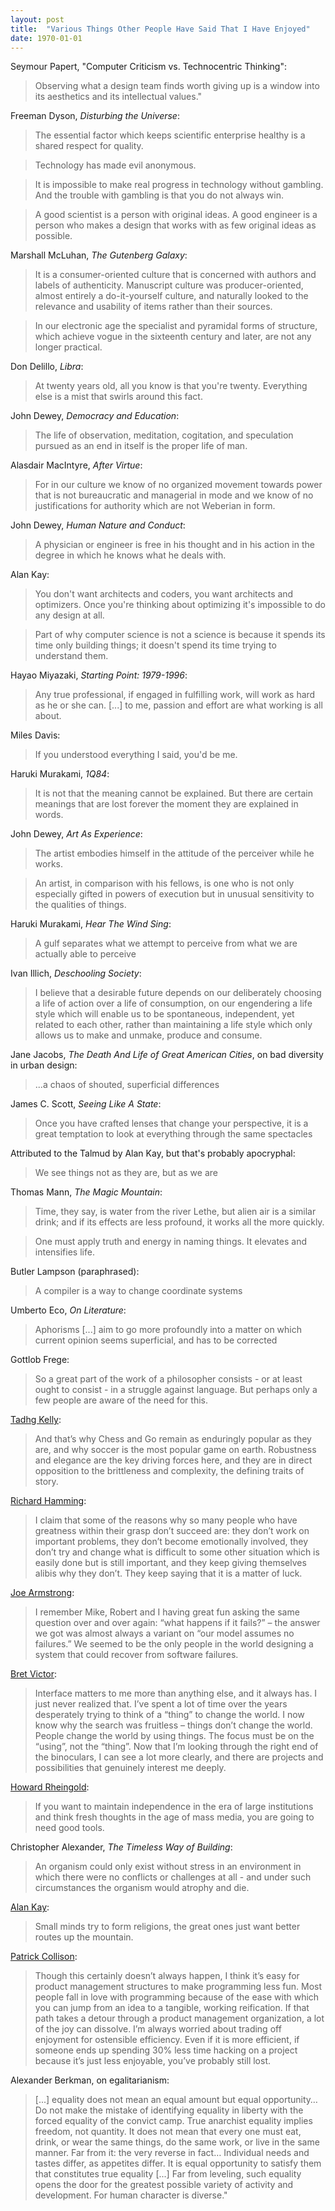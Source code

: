 ```yaml
---
layout: post
title:  "Various Things Other People Have Said That I Have Enjoyed"
date: 1970-01-01
---
```


Seymour Papert, "Computer Criticism vs. Technocentric Thinking":

> Observing what a design team finds worth giving up is a window into its
> aesthetics and its intellectual values."

Freeman Dyson, _Disturbing the Universe_:

> The essential factor which keeps scientific enterprise healthy is a shared
> respect for quality.

> Technology has made evil anonymous.

> It is impossible to make real progress in technology without gambling. And the
> trouble with gambling is that you do not always win.

> A good scientist is a person with original ideas. A good engineer is a person
> who makes a design that works with as few original ideas as possible.

Marshall McLuhan, _The Gutenberg Galaxy_:

> It is a consumer-oriented culture that is concerned with authors and labels of
> authenticity. Manuscript culture was producer-oriented, almost entirely a
> do-it-yourself culture, and naturally looked to the relevance and usability of
> items rather than their sources.

> In our electronic age the specialist and pyramidal forms of structure, which
> achieve vogue in the sixteenth century and later, are not any longer
> practical.

Don Delillo, _Libra_:

> At twenty years old, all you know is that you're twenty. Everything else is a
> mist that swirls around this fact.

John Dewey, _Democracy and Education_:

> The life of observation, meditation, cogitation, and speculation pursued as an
> end in itself is the proper life of man.

Alasdair MacIntyre, _After Virtue_:

> For in our culture we know of no organized movement towards power that is not
> bureaucratic and managerial in mode and we know of no justifications for
> authority which are not Weberian in form.

John Dewey, _Human Nature and Conduct_:

> A physician or engineer is free in his thought and in his action in the degree
> in which he knows what he deals with.

Alan Kay:

> You don't want architects and coders, you want architects and optimizers. Once
> you're thinking about optimizing it's impossible to do any design at all.

> Part of why computer science is not a science is because it spends its time
> only building things; it doesn't spend its time trying to understand them.

Hayao Miyazaki, _Starting Point: 1979-1996_:

> Any true professional, if engaged in fulfilling work, will work as hard as he
> or she can. [...] to me, passion and effort are what working is all about.

Miles Davis:

> If you understood everything I said, you'd be me.

Haruki Murakami, _1Q84_:

> It is not that the meaning cannot be explained. But there are certain meanings
> that are lost forever the moment they are explained in words.

John Dewey, _Art As Experience_:

> The artist embodies himself in the attitude of the perceiver while he works.

> An artist, in comparison with his fellows, is one who is not only especially
> gifted in powers of execution but in unusual sensitivity to the qualities of
> things.

Haruki Murakami, _Hear The Wind Sing_:

> A gulf separates what we attempt to perceive from what we are actually able to
> perceive

Ivan Illich, _Deschooling Society_:

> I believe that a desirable future depends on our deliberately choosing a life
> of action over a life of consumption, on our engendering a life style which
> will enable us to be spontaneous, independent, yet related to each other,
> rather than maintaining a life style which only allows us to make and unmake,
> produce and consume.

Jane Jacobs, _The Death And Life of Great American Cities_, on bad diversity in
urban design:

> ...a chaos of shouted, superficial differences

James C. Scott, _Seeing Like A State_:

> Once you have crafted lenses that change your perspective, it is a great
> temptation to look at everything through the same spectacles

Attributed to the Talmud by Alan Kay, but that's probably apocryphal:

> We see things not as they are, but as we are

Thomas Mann, _The Magic Mountain_:

> Time, they say, is water from the river Lethe, but alien air is a similar
> drink; and if its effects are less profound, it works all the more quickly.

> One must apply truth and energy in naming things. It elevates and intensifies
> life.

Butler Lampson (paraphrased):

> A compiler is a way to change coordinate systems

Umberto Eco, _On Literature_:

> Aphorisms [...] aim to go more profoundly into a matter on which current
> opinion seems superficial, and has to be corrected

Gottlob Frege:

> So a great part of the work of a philosopher consists - or at least ought to
> consist - in a struggle against language. But perhaps only a few people are
> aware of the need for this.

[Tadhg Kelly][9]:

> And that’s why Chess and Go remain as enduringly popular as they are, and why
> soccer is the most popular game on earth. Robustness and elegance are the key
> driving forces here, and they are in direct opposition to the brittleness and
> complexity, the defining traits of story.

[Richard Hamming][8]:

> I claim that some of the reasons why so many people who have greatness within
> their grasp don’t succeed are: they don’t work on important problems, they
> don’t become emotionally involved, they don’t try and change what is difficult
> to some other situation which is easily done but is still important, and they
> keep giving themselves alibis why they don’t. They keep saying that it is a
> matter of luck.

[Joe Armstrong][7]:

> I remember Mike, Robert and I having great fun asking the same question over
> and over again: “what happens if it fails?” – the answer we got was almost
> always a variant on “our model assumes no failures.” We seemed to be the only
> people in the world designing a system that could recover from software
> failures.

[Bret Victor][6]:

> Interface matters to me more than anything else, and it always has. I just
> never realized that. I’ve spent a lot of time over the years desperately
> trying to think of a “thing” to change the world. I now know why the search
> was fruitless – things don’t change the world. People change the world by
> using things. The focus must be on the “using”, not the “thing”. Now that I’m
> looking through the right end of the binoculars, I can see a lot more clearly,
> and there are projects and possibilities that genuinely interest me deeply.

[Howard Rheingold][5]:

> If you want to maintain independence in the era of large institutions and
> think fresh thoughts in the age of mass media, you are going to need good
> tools.

Christopher Alexander, _The Timeless Way of Building_:

> An organism could only exist without stress in an environment in which there
> were no conflicts or challenges at all - and under such circumstances the
> organism would atrophy and die.

[Alan Kay][3]:

> Small minds try to form religions, the great ones just want better routes up
> the mountain.

[Patrick Collison][2]:

> Though this certainly doesn’t always happen, I think it’s easy for product
> management structures to make programming less fun. Most people fall in love
> with programming because of the ease with which you can jump from an idea to a
> tangible, working reification. If that path takes a detour through a product
> management organization, a lot of the joy can dissolve. I’m always worried
> about trading off enjoyment for ostensible efficiency. Even if it is more
> efficient, if someone ends up spending 30% less time hacking on a project
> because it’s just less enjoyable, you’ve probably still lost.

Alexander Berkman, on egalitarianism:

> [...] equality does not mean an equal amount but equal opportunity… Do not
> make the mistake of identifying equality in liberty with the forced equality
> of the convict camp. True anarchist equality implies freedom, not quantity. It
> does not mean that every one must eat, drink, or wear the same things, do the
> same work, or live in the same manner. Far from it: the very reverse in fact…
> Individual needs and tastes differ, as appetites differ. It is equal
> opportunity to satisfy them that constitutes true equality [...] Far from
> leveling, such equality opens the door for the greatest possible variety of
> activity and development. For human character is diverse."

[2]: https://www.quora.com/Stripe-company/Does-Stripe-have-product-managers-or-do-engineers-manage-the-products-themselves/
[3]: http://gagne.homedns.org/~tgagne/contrib/EarlyHistoryST.html
[5]: http://www.rheingold.com/texts/mwecintro.html
[6]: http://worrydream.com/quotes/#bret-victor-email
[7]: http://webcem01.cem.itesm.mx:8005/erlang/cd/downloads/hopl_erlang.pdf
[8]: http://www.paulgraham.com/hamming.html
[9]: http://particleblog.blogspot.com/2006/07/stories-structure-abstraction-and.html
